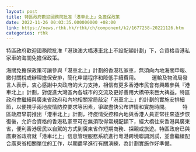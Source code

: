 ```yaml
---
layout: post
title: 特區政府歡迎國務院批准「港車北上」免擔保政策
date: 2022-11-26 00:03:35.000000000 +08:00
link: https://news.rthk.hk/rthk/ch/component/k2/1677258-20221126.htm
categories: rthk
---
```


特區政府歡迎國務院批准「港珠澳大橋港車北上不設配額計劃」下，合資格香港私家車的海關免擔保政策。

海關免擔保政策可讓參與「港車北上」計劃的香港私家車，無須向內地海關申報、繳付關稅或辦理擔保安排，簡化申請程序和降低手續費用。
　　 
運輸及物流局發言人表示，衷心感謝中央政府的大力支持，相信有更多香港市民會有興趣參與『港車北上』計劃，對促進大灣區內各城市的交流及更好善用大橋帶來巨大裨益。特區政府會繼續與廣東省政府和內地相關當局敲定「港車北上」的計劃的實施安排細節，以便視乎兩地疫情防控要求等因素，爭取盡快公布詳情和實施時間。
　　 
特區政府早前推出「港車北上」計劃，待疫情受控和內地與香港人員正常往來逐步恢復後，允許合資格的香港私家車可在無須取得常規配額下，經大橋往來香港與廣東省，便利香港居民以自駕的方式到廣東省作短期商務、探親或旅遊。特區政府已與廣東省政府就「港車北上」信息管理服務系統進行粵港跨境聯調測試，並會繼續配合廣東省相關單位的工作，以期盡早進行有關演練，為計劃實施作好準備。
